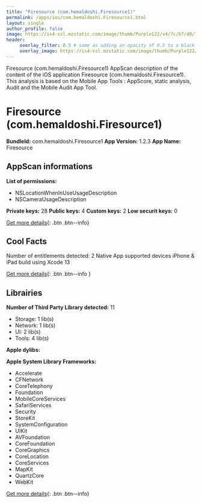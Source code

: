 ```yaml
---
title: "Firesource (com.hemaldoshi.Firesource1)"
permalink: /apps/ios/com.hemaldoshi.Firesource1.html
layout: single
author_profile: false
image: https://is4-ssl.mzstatic.com/image/thumb/Purple122/v4/7c/b7/d8/7cb7d8cc-760a-4ab5-7e48-6b34981ce5fa/AppIcon-0-1x_U007emarketing-0-7-0-85-220.png/512x512bb.jpg
header: 
     overlay_filter: 0.5 # same as adding an opacity of 0.5 to a black background
     overlay_image: https://is4-ssl.mzstatic.com/image/thumb/Purple122/v4/7c/b7/d8/7cb7d8cc-760a-4ab5-7e48-6b34981ce5fa/AppIcon-0-1x_U007emarketing-0-7-0-85-220.png/512x512bb.jpg
---
```

Firesource (com.hemaldoshi.Firesource1) AppScan description of the content of the iOS application Firesource (com.hemaldoshi.Firesource1). This analysis is based on the Mobile App Tools : AppScore, static analysis, Audit and the Mobile Audit App Tool.

# Firesource (com.hemaldoshi.Firesource1)

**BundleId:** com.hemaldoshi.Firesource1
**App Version:** 1.2.3
**App Name:** Firesource


## AppScan informations 

**List of permissions:** 
- NSLocationWhenInUseUsageDescription
- NSCameraUsageDescription
  
  
**Private keys:** 28
**Public keys:** 4
**Custom keys:** 2
**Low securit keys:** 0
  
[Get more details](/pricing.html){: .btn .btn--info}

## Cool Facts

Number of entitlements detected: 2
Native App
supported devices iPhone & iPad
build using Xcode 13
  
[Get more details](/pricing.html){: .btn .btn--info }

## Librairies 
**Number of Third Party Library detected:** 11
- Storage: 1 lib(s)
- Network: 1 lib(s)
- UI: 2 lib(s)
- Tools: 4 lib(s)


**Apple dylibs:**


**Apple System Library Frameworks:**
- Accelerate
- CFNetwork
- CoreTelephony
- Foundation
- MobileCoreServices
- SafariServices
- Security
- StoreKit
- SystemConfiguration
- UIKit
- AVFoundation
- CoreFoundation
- CoreGraphics
- CoreLocation
- CoreServices
- MapKit
- QuartzCore
- WebKit


  
[Get more details](/pricing.html){: .btn .btn--info}

